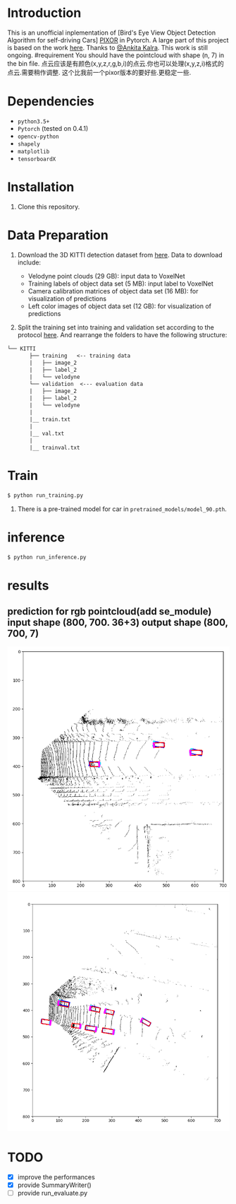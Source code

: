 # Introduction

This is an unofficial inplementation of [Bird's Eye View Object Detection Algorithm for self-driving Cars] [PIXOR](http://openaccess.thecvf.com/content_cvpr_2018/CameraReady/3012.pdf) in Pytorch. A large part of this project is based on the work [here](https://github.com/ankita-kalra/PIXOR). Thanks to [@Ankita Kalra](https://github.com/ankita-kalra). This work is still ongoing.
#requirement
You should have the pointcloud with shape (n, 7) in the bin file.
点云应该是有颜色(x,y,z,r,g,b,i)的点云.你也可以处理(x,y,z,i)格式的点云.需要稍作调整.
这个比我前一个pixor版本的要好些.更稳定一些.

# Dependencies
- `python3.5+`
- `Pytorch` (tested on 0.4.1)
- `opencv-python`
- `shapely`
- `matplotlib`
- `tensorboardX`

# Installation
1. Clone this repository.


# Data Preparation
1. Download the 3D KITTI detection dataset from [here](http://www.cvlibs.net/datasets/kitti/eval_object.php?obj_benchmark=3d). Data to download include:
    * Velodyne point clouds (29 GB): input data to VoxelNet
    * Training labels of object data set (5 MB): input label to VoxelNet
    * Camera calibration matrices of object data set (16 MB): for visualization of predictions
    * Left color images of object data set (12 GB): for visualization of predictions

2. Split the training set into training and validation set according to the protocol [here](https://xiaozhichen.github.io/files/mv3d/imagesets.tar.gz). And rearrange the folders to have the following structure:
```plain
└── KITTI
       ├── training   <-- training data
       |   ├── image_2
       |   ├── label_2
       |   └── velodyne
       └── validation  <--- evaluation data
       |   ├── image_2
       |   ├── label_2
       |   └── velodyne
       |
       |__ train.txt
       |
       |__ val.txt
       |
       |__ trainval.txt
```

# Train

```bash
$ python run_training.py
```
1. There is a pre-trained model for car in `pretrained_models/model_90.pth`.


# inference
```bash
$ python run_inference.py
```

# results
## prediction for rgb pointcloud(add se_module) input shape (800, 700. 36+3)  output shape (800, 700, 7)
![example1](./picture_results/1.png)
![example2](./picture_results/2.png)

# TODO
- [X] improve the performances
- [X] provide SummaryWriter()
- [ ] provide run_evaluate.py
